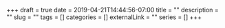 +++ 
draft = true
date = 2019-04-21T14:44:56-07:00
title = ""
description = ""
slug = "" 
tags = []
categories = []
externalLink = ""
series = []
+++
